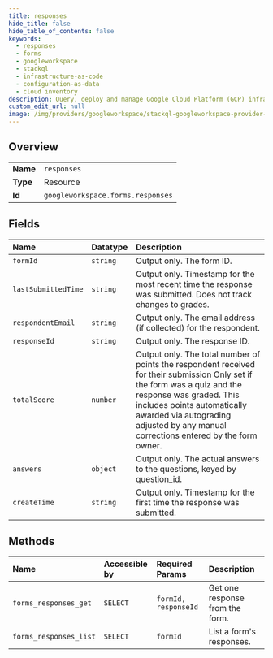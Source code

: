 ```yaml
---
title: responses
hide_title: false
hide_table_of_contents: false
keywords:
  - responses
  - forms
  - googleworkspace    
  - stackql
  - infrastructure-as-code
  - configuration-as-data
  - cloud inventory
description: Query, deploy and manage Google Cloud Platform (GCP) infrastructure and resources using SQL
custom_edit_url: null
image: /img/providers/googleworkspace/stackql-googleworkspace-provider-featured-image.png
---
```

  
    

## Overview
<table><tbody>
<tr><td><b>Name</b></td><td><code>responses</code></td></tr>
<tr><td><b>Type</b></td><td>Resource</td></tr>
<tr><td><b>Id</b></td><td><code>googleworkspace.forms.responses</code></td></tr>
</tbody></table>

## Fields
| Name | Datatype | Description |
|:-----|:---------|:------------|
| `formId` | `string` | Output only. The form ID. |
| `lastSubmittedTime` | `string` | Output only. Timestamp for the most recent time the response was submitted. Does not track changes to grades. |
| `respondentEmail` | `string` | Output only. The email address (if collected) for the respondent. |
| `responseId` | `string` | Output only. The response ID. |
| `totalScore` | `number` | Output only. The total number of points the respondent received for their submission Only set if the form was a quiz and the response was graded. This includes points automatically awarded via autograding adjusted by any manual corrections entered by the form owner. |
| `answers` | `object` | Output only. The actual answers to the questions, keyed by question_id. |
| `createTime` | `string` | Output only. Timestamp for the first time the response was submitted. |
## Methods
| Name | Accessible by | Required Params | Description |
|:-----|:--------------|:----------------|:------------|
| `forms_responses_get` | `SELECT` | `formId, responseId` | Get one response from the form. |
| `forms_responses_list` | `SELECT` | `formId` | List a form's responses. |
